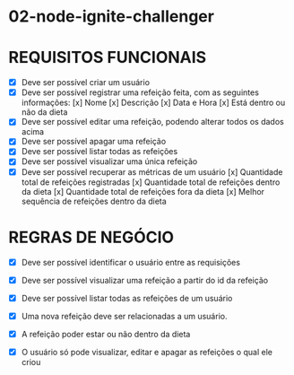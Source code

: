 # 02-node-ignite-challenger

# REQUISITOS FUNCIONAIS
- [x] Deve ser possível criar um usuário
- [x] Deve ser possível registrar uma refeição feita, com as seguintes informações:
    [x] Nome
    [x] Descrição
    [x] Data e Hora
    [x] Está dentro ou não da dieta
- [x] Deve ser possível editar uma refeição, podendo alterar todos os dados acima
- [x] Deve ser possível apagar uma refeição
- [x] Deve ser possível listar todas as refeições
- [x] Deve ser possível visualizar uma única refeição
- [x] Deve ser possível recuperar as métricas de um usuário
    [x] Quantidade total de refeições registradas
    [x] Quantidade total de refeições dentro da dieta
    [x] Quantidade total de refeições fora da dieta
    [x] Melhor sequência de refeições dentro da dieta

# REGRAS DE NEGÓCIO
- [x] Deve ser possível identificar o usuário entre as requisições
- [x] Deve ser possível visualizar uma refeição a partir do id da refeição
- [x] Deve ser possível listar todas as refeições de um usuário
- [x] Uma nova refeição deve ser relacionadas a um usuário.
- [x] A refeição poder estar ou não dentro da dieta
- [x] O usuário só pode visualizar, editar e apagar as refeições o qual ele criou

